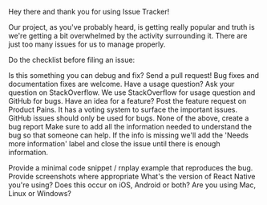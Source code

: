Hey there and thank you for using Issue Tracker!

Our project, as you've probably heard, is getting really popular and truth is we're getting a bit overwhelmed by the activity surrounding it. There are just too many issues for us to manage properly.

Do the checklist before filing an issue:

 Is this something you can debug and fix? Send a pull request! Bug fixes and documentation fixes are welcome.
 Have a usage question? Ask your question on StackOverflow. We use StackOverflow for usage question and GitHub for bugs.
 Have an idea for a feature? Post the feature request on Product Pains. It has a voting system to surface the important issues. GitHub issues should only be used for bugs.
None of the above, create a bug report
Make sure to add all the information needed to understand the bug so that someone can help. If the info is missing we'll add the 'Needs more information' label and close the issue until there is enough information.

 Provide a minimal code snippet / rnplay example that reproduces the bug.
 Provide screenshots where appropriate
 What's the version of React Native you're using?
 Does this occur on iOS, Android or both?
 Are you using Mac, Linux or Windows?
